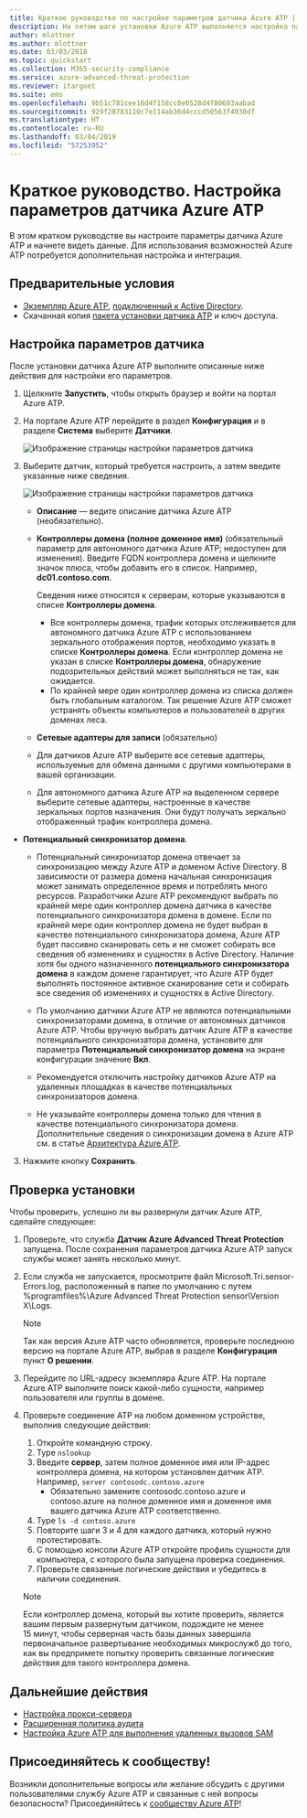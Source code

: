 ```yaml
---
title: Краткое руководство по настройке параметров датчика Azure ATP | Документация Майкрософт
description: На пятом шаге установки Azure ATP выполняется настройка параметров для автономного датчика Azure ATP.
author: mlottner
ms.author: mlottner
ms.date: 03/03/2018
ms.topic: quickstart
ms.collection: M365-security-compliance
ms.service: azure-advanced-threat-protection
ms.reviewer: itargoet
ms.suite: ems
ms.openlocfilehash: 9b51c781cee16d4f158cc0e0528d4f80683aabad
ms.sourcegitcommit: 929f28783110c7e114ab36d4cccd50563f4030df
ms.translationtype: HT
ms.contentlocale: ru-RU
ms.lasthandoff: 03/04/2019
ms.locfileid: "57253952"
---
```

# <a name="quickstart-configure-azure-atp-sensor-settings"></a>Краткое руководство. Настройка параметров датчика Azure ATP

В этом кратком руководстве вы настроите параметры датчика Azure ATP и начнете видеть данные. Для использования возможностей Azure ATP потребуется дополнительная настройка и интеграция.  

## <a name="prerequisites"></a>Предварительные условия

- [Экземпляр Azure ATP](install-atp-step1.md), [подключенный к Active Directory](install-atp-step2.md).
- Скачанная копия [пакета установки датчика ATP](install-atp-step3.md) и ключ доступа.

## <a name="configure-sensor-settings"></a>Настройка параметров датчика

После установки датчика Azure ATP выполните описанные ниже действия для настройки его параметров.

1. Щелкните **Запустить**, чтобы открыть браузер и войти на портал Azure ATP.

2.  На портале Azure ATP перейдите в раздел **Конфигурация** и в разделе **Система** выберите **Датчики**.
   
    ![Изображение страницы настройки параметров датчика](media/atp-sensor-config.png)


3. Выберите датчик, который требуется настроить, а затем введите указанные ниже сведения.

   ![Изображение страницы настройки параметров датчика](media/atp-sensor-config-2.png)

   - **Описание** — ведите описание датчика Azure ATP (необязательно).
   - **Контроллеры домена (полное доменное имя)** (обязательный параметр для автономного датчика Azure ATP; недоступен для изменения). Введите FQDN контроллера домена и щелкните значок плюса, чтобы добавить его в список. Например, **dc01.contoso.com**.

     Сведения ниже относятся к серверам, которые указываются в списке **Контроллеры домена**.
     - Все контроллеры домена, трафик которых отслеживается для автономного датчика Azure ATP с использованием зеркального отображения портов, необходимо указать в списке **Контроллеры домена**. Если контроллер домена не указан в списке **Контроллеры домена**, обнаружение подозрительных действий может выполняться не так, как ожидается.
     - По крайней мере один контроллер домена из списка должен быть глобальным каталогом. Так решение Azure ATP сможет устранять объекты компьютеров и пользователей в других доменах леса.

   - **Сетевые адаптеры для записи** (обязательно)
   
    - Для датчиков Azure ATP выберите все сетевые адаптеры, используемые для обмена данными с другими компьютерами в вашей организации.
    - Для автономного датчика Azure ATP на выделенном сервере выберите сетевые адаптеры, настроенные в качестве зеркальных портов назначения. Они будут получать зеркально отображенный трафик контроллера домена.

  - **Потенциальный синхронизатор домена**. 
    
    - Потенциальный синхронизатор домена отвечает за синхронизацию между Azure ATP и доменом Active Directory. В зависимости от размера домена начальная синхронизация может занимать определенное время и потреблять много ресурсов. Разработчики Azure ATP рекомендуют выбрать по крайней мере один контроллер домена датчика в качестве потенциального синхронизатора домена в домене. Если по крайней мере один контроллер домена не будет выбран в качестве потенциального синхронизатора домена, Azure ATP будет пассивно сканировать сеть и не сможет собирать все сведения об изменениях и сущностях в Active Directory. Наличие хотя бы одного назначенного **потенциального синхронизатора домена** в каждом домене гарантирует, что Azure ATP будет выполнять постоянное активное сканирование сети и собирать все сведения об изменениях и сущностях в Active Directory.
  
    - По умолчанию датчики Azure ATP не являются потенциальными синхронизаторами домена, в отличие от автономных датчиков Azure ATP. Чтобы вручную выбрать датчик Azure ATP в качестве потенциального синхронизатора домена, установите для параметра **Потенциальный синхронизатор домена** на экране конфигурации значение **Вкл**.
        
    - Рекомендуется отключить настройку датчиков Azure ATP на удаленных площадках в качестве потенциальных синхронизаторов домена.
   
    - Не указывайте контроллеры домена только для чтения в качестве потенциального синхронизатора домена. Дополнительные сведения о синхронизации домена в Azure ATP см. в статье [Архитектура Azure ATP](atp-architecture.md#azure-atp-sensor-features).
  
3. Нажмите кнопку **Сохранить**.


## <a name="validate-installations"></a>Проверка установки
Чтобы проверить, успешно ли вы развернули датчик Azure ATP, сделайте следующее:

1. Проверьте, что служба **Датчик Azure Advanced Threat Protection** запущена. После сохранения параметров датчика Azure ATP запуск службы может занять несколько минут.

2. Если служба не запускается, просмотрите файл Microsoft.Tri.sensor-Errors.log, расположенный в папке по умолчанию с путем %programfiles%\Azure Advanced Threat Protection sensor\Version X\Logs.
 
   >[!NOTE]
   > Так как версия Azure ATP часто обновляется, проверьте последнюю версию на портале Azure ATP, выбрав в разделе **Конфигурация** пункт **О решении**. 

3. Перейдите по URL-адресу экземпляра Azure ATP. На портале Azure ATP выполните поиск какой-либо сущности, например пользователя или группы в домене.

4. Проверьте соединение ATP на любом доменном устройстве, выполнив следующие действия:
    1. Откройте командную строку.
    2. Type ```nslookup```
    3. Введите **сервер**, затем полное доменное имя или IP-адрес контроллера домена, на котором установлен датчик ATP. Например, ```server contosodc.contoso.azure```
        - Обязательно замените contosodc.contoso.azure и contoso.azure на полное доменное имя и доменное имя вашего датчика Azure ATP соответственно.
    4. Type ```ls -d contoso.azure```
    5. Повторите шаги 3 и 4 для каждого датчика, который нужно протестировать.  
    6. С помощью консоли Azure ATP откройте профиль сущности для компьютера, с которого была запущена проверка соединения. 
    7. Проверьте связанные логические действия и убедитесь в наличии соединения. 

    > [!NOTE] 
    >Если контроллер домена, который вы хотите проверить, является вашим первым развернутым датчиком, подождите не менее 15 минут, чтобы серверная часть базы данных завершила первоначальное развертывание необходимых микрослужб до того, как вы предпримете попытку проверить связанные логические действия для такого контроллера домена.

## <a name="next-steps"></a>Дальнейшие действия

- [Настройка прокси-сервера](configure-proxy.md)
- [Расширенная политика аудита](atp-advanced-audit-policy.md)
- [Настройка Azure ATP для выполнения удаленных вызовов SAM](install-atp-step8-samr.md)


## <a name="join-the-community"></a>Присоединяйтесь к сообществу!

Возникли дополнительные вопросы или желание обсудить с другими пользователями службу Azure ATP и связанные с ней вопросы безопасности? Присоединяйтесь к [сообществу Azure ATP](https://aka.ms/azureatpcommunity)!
